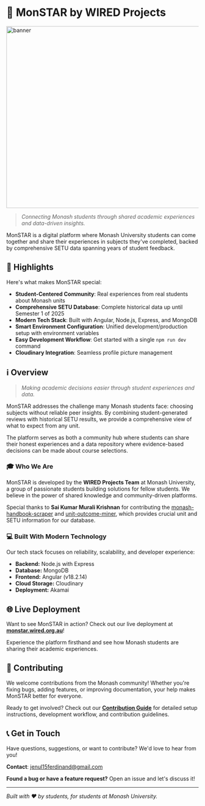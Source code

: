 # 🌟 MonSTAR by WIRED Projects

<img width="1381" height="475" alt="banner" src="https://github.com/user-attachments/assets/6281a492-2d9b-4a31-89c5-fd6da285f884" />

> *Connecting Monash students through shared academic experiences and data-driven insights.*

MonSTAR is a digital platform where Monash University students can come together and share their experiences in subjects they've completed, backed by comprehensive SETU data spanning years of student feedback.


## 🚀 Highlights

Here's what makes MonSTAR special:

- **Student-Centered Community**: Real experiences from real students about Monash units
- **Comprehensive SETU Database**: Complete historical data up until Semester 1 of 2025
- **Modern Tech Stack**: Built with Angular, Node.js, Express, and MongoDB
- **Smart Environment Configuration**: Unified development/production setup with environment variables
- **Easy Development Workflow**: Get started with a single `npm run dev` command
- **Cloudinary Integration**: Seamless profile picture management


## ℹ️ Overview

> *Making academic decisions easier through student experiences and data.*

MonSTAR addresses the challenge many Monash students face: choosing subjects without reliable peer insights. By combining student-generated reviews with historical SETU results, we provide a comprehensive view of what to expect from any unit.

The platform serves as both a community hub where students can share their honest experiences and a data repository where evidence-based decisions can be made about course selections.


### 🎓 Who We Are

MonSTAR is developed by the **WIRED Projects Team** at Monash University, a group of passionate students building solutions for fellow students. We believe in the power of shared knowledge and community-driven platforms.

Special thanks to **Sai Kumar Murali Krishnan** for contributing the [monash-handbook-scraper](https://github.com/saikumarmk/monash-handbook-scraper) and [unit-outcome-miner](https://github.com/saikumarmk/unit-outcome-miner), which provides crucial unit and SETU information for our database.


### 💻 Built With Modern Technology

Our tech stack focuses on reliability, scalability, and developer experience:

- **Backend:** Node.js with Express
- **Database:** MongoDB
- **Frontend:** Angular (v18.2.14)
- **Cloud Storage:** Cloudinary
- **Deployment:** Akamai


## 🌐 Live Deployment

Want to see MonSTAR in action? Check out our live deployment at **[monstar.wired.org.au](https://monstar.wired.org.au)**!

Experience the platform firsthand and see how Monash students are sharing their academic experiences.

## 👥 Contributing

We welcome contributions from the Monash community! Whether you're fixing bugs, adding features, or improving documentation, your help makes MonSTAR better for everyone.

Ready to get involved? Check out our **[Contribution Guide](./CONTRIBUTING.md)** for detailed setup instructions, development workflow, and contribution guidelines.


## 📞 Get in Touch

Have questions, suggestions, or want to contribute? We'd love to hear from you!

**Contact**: jenul15ferdinand@gmail.com

**Found a bug or have a feature request?** Open an issue and let's discuss it!

---

*Built with ❤️ by students, for students at Monash University.*

